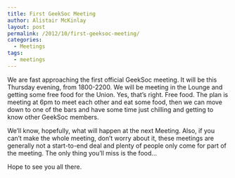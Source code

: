 ```yaml
---
title: First GeekSoc Meeting
author: Alistair McKinlay
layout: post
permalink: /2012/10/first-geeksoc-meeting/
categories:
  - Meetings
tags:
  - meetings
---
```

We are fast approaching the first official GeekSoc meeting. It will be this Thursday evening, from 1800-2200. We will be meeting in the Lounge and getting some free food for the Union. Yes, that&#8217;s right. Free food. The plan is meeting at 6pm to meet each other and eat some food, then we can move down to one of the bars and have some time just chilling and getting to know other GeekSoc members.

We&#8217;ll know, hopefully, what will happen at the next Meeting. Also, if you can&#8217;t make the whole meeting, don&#8217;t worry about it, these meetings are generally not a start-to-end deal and plenty of people only come for part of the meeting. The only thing you&#8217;ll miss is the food&#8230;

Hope to see you all there.